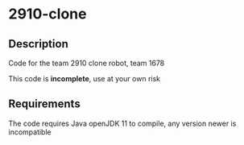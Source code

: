 # 2910-clone

## Description

Code for the team 2910 clone robot, team 1678

This code is **incomplete**, use at your own risk

## Requirements

The code requires Java openJDK 11 to compile, any version newer is incompatible
